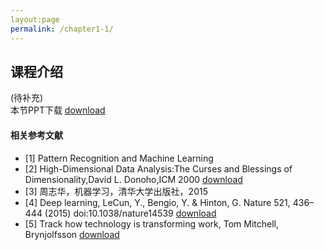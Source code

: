 ```yaml
---
layout:page
permalink: /chapter1-1/
---
```


## 课程介绍
(待补充)<br>
本节PPT下载 [download](https://share.weiyun.com/5ak3YY5)
#### 相关参考文献
- [1] Pattern Recognition and Machine Learning
- [2] High-Dimensional Data Analysis:The Curses and Blessings of Dimensionality,David L. Donoho,ICM 2000 [download](https://share.weiyun.com/5bD9BJb)
- [3] 周志华，机器学习，清华大学出版社，2015
- [4] Deep learning, LeCun, Y., Bengio, Y. & Hinton, G.  Nature 521, 436–444 (2015) doi:10.1038/nature14539 [download](https://share.weiyun.com/5Lomi0z)
- [5] Track how technology is transforming work, Tom Mitchell, Brynjolfsson [download](https://share.weiyun.com/5C6i9Ky)
